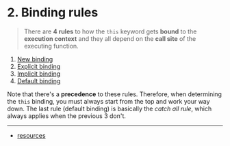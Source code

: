 # 2. Binding rules
> There are **4 rules** to how the `this` keyword gets **bound** to
> the **execution context** and they all depend on the **call site**
> of the executing function.

1. [New binding](new-binding.md#21-new-binding)
2. [Explicit binding](explicit-binding.md#22-explicit-binding)
3. [Implicit binding](implicit-binding.md#23-implicit-binding)
4. [Default binding](default-binding.md#24-default-binding)

Note that there's a **precedence** to these rules. Therefore, when
determining the `this` binding, you must always start from the top and
work your way down. The last rule (default binding) is basically the
*catch all rule*, which always applies when the previous 3 don't.

---
* [resources](../README.md#overview)
